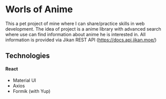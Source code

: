 # Worls of Anime
This a pet project of mine where I can share/practice skills in web development. The idea of project is a anime library with advanced search where use can find information about anime he is interested in. All information is provided via Jikan REST API (https://docs.api.jikan.moe/)

## Technologies

#### React
  - Material UI
  - Axios
  - Formik (with Yup)






